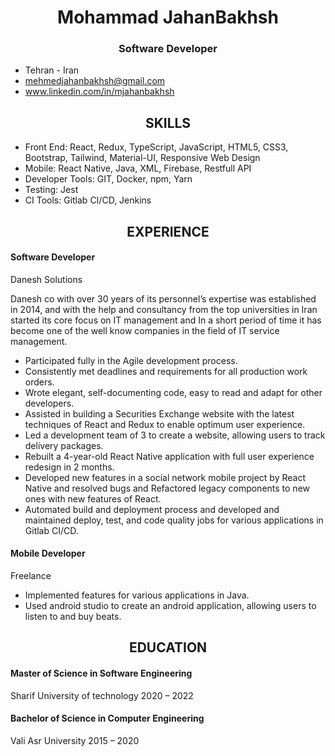 <h1 align="center">Mohammad JahanBakhsh</h1>
<h3 align="center">Software Developer</h3>

- Tehran - Iran
- mehmedjahanbakhsh@gmail.com
- www.linkedin.com/in/mjahanbakhsh

<h2 align="center">SKILLS</h2>

- Front End: React, Redux, TypeScript, JavaScript, HTML5, CSS3, Bootstrap, Tailwind, Material-UI, Responsive Web Design
- Mobile: React Native, Java, XML, Firebase, Restfull API
- Developer Tools: GIT, Docker, npm, Yarn
- Testing: Jest
- CI Tools: Gitlab CI/CD, Jenkins

<h2 align="center">EXPERIENCE</h2>

<h4>Software Developer</h4> Danesh Solutions

Danesh co with over 30 years of its personnel’s expertise was established in 2014, and with the help and consultancy from
the top universities in Iran started its core focus on IT management and In a short period of time it has become one of the
well know companies in the field of IT service management.

- Participated fully in the Agile development process.
- Consistently met deadlines and requirements for all production work orders.
- Wrote elegant, self-documenting code, easy to read and adapt for other developers.
- Assisted in building a Securities Exchange website with the latest techniques of React and Redux to enable optimum user
experience.
- Led a development team of 3 to create a website, allowing users to track delivery packages.
- Rebuilt a 4-year-old React Native application with full user experience redesign in 2 months.
- Developed new features in a social network mobile project by React Native and resolved bugs and Refactored legacy
components to new ones with new features of React.
- Automated build and deployment process and developed and maintained deploy, test, and code quality jobs for various
applications in Gitlab CI/CD.


<h4>Mobile Developer</h4> Freelance

- Implemented features for various applications in Java.
- Used android studio to create an android application, allowing users to listen to and buy beats.

<h2 align="center">EDUCATION</h2>

<h4>Master of Science in Software Engineering</h4>
Sharif University of technology  2020 – 2022

<h4>Bachelor of Science in Computer Engineering</h4>
Vali Asr University  2015 – 2020

